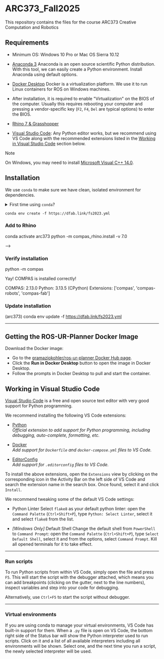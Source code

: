 # ARC373_Fall2025
This repository contains the files for the course ARC373 Creative Computation and Robotics 

## Requirements

* Minimum OS: Windows 10 Pro or Mac OS Sierra 10.12
* [Anaconda 3](https://www.anaconda.com/distribution/) Anaconda is an open source scientific Python distribution. With this tool, we can easily create a Python environment. Install Anaconda using default options.
* [Docker Desktop](https://www.docker.com/products/docker-desktop) Docker is a virtualization platform. We use it to run Linux containers for ROS on Windows machines. 
* After installation, it is required to enable "Virtualization" on the BIOS of the computer. Usually this requires rebooting your computer and pressing a vendor-specific key (`F2`, `F4`, `Del` are typical options) to enter the BIOS.

* [Rhino 7 & Grasshopper](https://www.rhino3d.com/download)
* [Visual Studio Code](https://code.visualstudio.com/): Any Python editor works, but we recommend using VS Code along with the recommended extensions listed in the [Working in Visual Studio Code](#working-in-visual-studio-code) section below.


> [!NOTE]  
> On Windows, you may need to install [Microsoft Visual C++ 14.0](https://www.scivision.dev/python-windows-visual-c-14-required/).


## Installation

We use `conda` to make sure we have clean, isolated environment for dependencies.

<details><summary>First time using <code>conda</code>?</summary>
<p>

Make sure you run this at least once:

    conda config --add channels conda-forge

</p>
</details>

    conda env create -f https://dfab.link/fs2023.yml

### Add to Rhino

   conda activate arc373
   python -m compas_rhino.install -v 7.0 

<!-- ### Get the workshop files

    <!-- (fs2023) cd Documents
    (fs2023) git clone https://github.com/compas-teaching/COMPAS-II-FS2023 --> -->

### Verify installation

python -m compas

Yay! COMPAS is installed correctly!

COMPAS: 2.13.0
Python: 3.13.5 (CPython)
Extensions: ['compas', 'compas-robots', 'compas-fab']

### Update installation


(arc373) conda env update -f https://dfab.link/fs2023.yml 


---

## Getting the ROS-UR-Planner Docker Image

Download the Docker image:

- Go to the [gramaziokohler/ros-ur-planner Docker Hub page](https://hub.docker.com/r/gramaziokohler/ros-ur-planner).
- Click the **Run in Docker Desktop** button to open the image in Docker Desktop.
- Follow the prompts in Docker Desktop to pull and start the container.


## Working in Visual Studio Code

[Visual Studio Code](https://code.visualstudio.com/) is a free and open source text editor with very good support for Python programming.

We recommend installing the following VS Code extensions:

- [Python](https://marketplace.visualstudio.com/items?itemName=ms-python.python)  
  *Official extension to add support for Python programming, including debugging, auto-complete, formatting, etc.*

- [Docker](https://marketplace.visualstudio.com/items?itemName=ms-azuretools.vscode-docker)  
  *Add support for `Dockerfile` and `docker-compose.yml` files to VS Code.*

- [EditorConfig](https://marketplace.visualstudio.com/items?itemName=EditorConfig.EditorConfig)  
  *Add support for `.editorconfig` files to VS Code.*


To install the above extensions, open the `Extensions` view by clicking on the corresponding icon in the Activity Bar on the left side of VS Code and search the extension name in the search box. Once found, select it and click `Install`.

We recommend tweaking some of the default VS Code settings:

- Python Linter
Select `flake8` as your default python linter: open the `Command Palette` (`Ctrl+Shift+P`), type `Python: Select Linter`, select it and select `flake8` from the list.

- *[Windows Only]* Default Shell
Change the default shell from `PowerShell` to `Command Prompt`: open the `Command Palette` (`Ctrl+Shift+P`), type `Select Default Shell`, select it and from the options, select `Command Prompt`. Kill all opened terminals for it to take effect.

---

### Run scripts
To run Python scripts from within VS Code, simply open the file and press `F5`. This will start the script with the debugger attached, which means you can add breakpoints (clicking on the gutter, next to the line numbers), inspect variables and step into your code for debugging.

Alternatively, use `Ctrl+F5` to start the script without debugger.

---

### Virtual environments
If you are using conda to manage your virtual environments, VS Code has built-in support for them. When a `.py` file is open on VS Code, the bottom right side of the Status bar will show the Python interpreter used to run scripts. Click on it and a list of all available interpreters including all environments will be shown. Select one, and the next time you run a script, the newly selected interpreter will be used.

